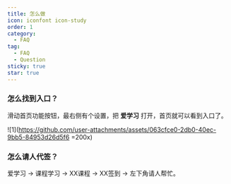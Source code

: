 ```yaml
---
title: 怎么做
icon: iconfont icon-study
order: 1
category:
  - FAQ
tag:
  - FAQ
  - Question
sticky: true
star: true
---
```


### **怎么找到入口？**

滑动首页功能按钮，最右侧有个设置，把 **爱学习** 打开，首页就可以看到入口了。

![1](<https://github.com/user-attachments/assets/063cfce0-2db0-40ec-9bb5-84953d26d5f6> =200x)

### **怎么请人代签？**

爱学习 -> 课程学习 -> XX课程 -> XX签到 -> 左下角请人帮忙。
